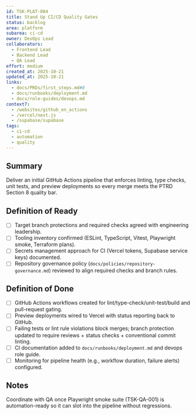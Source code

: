 ```yaml
---
id: TSK-PLAT-004
title: Stand Up CI/CD Quality Gates
status: backlog
area: platform
subarea: ci-cd
owner: DevOps Lead
collaborators:
  - Frontend Lead
  - Backend Lead
  - QA Lead
effort: medium
created_at: 2025-10-21
updated_at: 2025-10-21
links:
  - docs/PRDs/first_steps.md#8
  - docs/runbooks/deployment.md
  - docs/role-guides/devops.md
context7:
  - /websites/github_en_actions
  - /vercel/next.js
  - /supabase/supabase
tags:
  - ci-cd
  - automation
  - quality
---
```


## Summary
Deliver an initial GitHub Actions pipeline that enforces linting, type checks, unit tests, and preview deployments so every merge meets the PTRD Section 8 quality bar.

## Definition of Ready
- [ ] Target branch protections and required checks agreed with engineering leadership.
- [ ] Tooling inventory confirmed (ESLint, TypeScript, Vitest, Playwright smoke, Terraform plans).
- [ ] Secrets management approach for CI (Vercel tokens, Supabase service keys) documented.
- [ ] Repository governance policy (`docs/policies/repository-governance.md`) reviewed to align required checks and branch rules.

## Definition of Done
- [ ] GitHub Actions workflows created for lint/type-check/unit-test/build and pull-request gating.
- [ ] Preview deployments wired to Vercel with status reporting back to GitHub.
- [ ] Failing tests or lint rule violations block merges; branch protection updated to require reviews + status checks + conventional commit linting.
- [ ] CI documentation added to `docs/runbooks/deployment.md` and devops role guide.
- [ ] Monitoring for pipeline health (e.g., workflow duration, failure alerts) configured.

## Notes
Coordinate with QA once Playwright smoke suite (TSK-QA-001) is automation-ready so it can slot into the pipeline without regressions.
